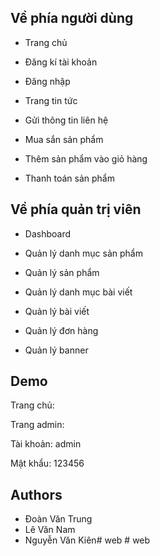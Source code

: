 
## Về phía người dùng

- Trang chủ

- Đăng kí tài khoản

- Đăng nhập

- Trang tin tức

- Gửi thông tin liên hệ

- Mua sắn sản phẩm

- Thêm sản phẩm vào giỏ hàng

- Thanh toán sản phẩm

## Về phía quản trị viên

- Dashboard

- Quản lý danh mục sản phẩm

- Quản lý sản phẩm

- Quản lý danh mục bài viết

- Quản lý bài viết

- Quản lý đơn hàng

- Quản lý banner

## Demo
Trang chủ:

Trang admin:

Tài khoản: admin

Mật khẩu: 123456

## Authors
- Đoàn Văn Trung
- Lê Văn Nam
- Nguyễn Văn Kiên#   w e b  
 #   w e b  
 
